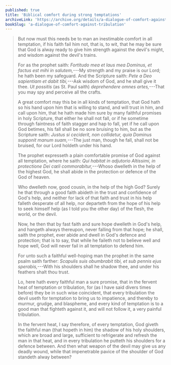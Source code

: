 ```yaml
---
published: true
title: 'Biblical comfort during strong temptations'
archiveLink: 'https://archive.org/details/a-dialogue-of-comfort-against-tribulation-by-st-thomas-more/page/110'
bookSlug: 'a-dialogue-of-comfort-against-tribulation'
---
```


> But now must this needs be to man an inestimable comfort in all temptation, if his faith fail him not, that is, to wit, that he may be sure that God is alway ready to give him strength against the devil's might, and wisdom against the devil's trains.
>
> For as the prophet saith: *Fortitudo mea et laus mea Dominus, et factus est mihi in salutem,*---My strength and my praise is our Lord; he hath been my safeguard. And the Scripture saith: *Pete a Deo sapientiam et dabit tibi,*---Ask wisdom of God, and he shall give it thee. *Ut possitis* (as St. Paul saith) *deprehendere omnes artes,*---That you may spy and perceive all the crafts.
>
> A great comfort may this be in all kinds of temptation, that God hath so his hand upon him that is willing to stand, and will trust in him, and call upon him, that he hath made him sure by many faithful promises in holy Scripture, that either he shall not fall, or if he sometime through faintness of faith stagger and hap to fall, yet if he call upon God betimes, his fall shall be no sore bruising to him, but as the Scripture saith: *Justus si ceciderit, non collidetur, quia Dominus supponit manum suam,*---The just man, though he fall, shall not be bruised, for our Lord holdeth under his hand. 
>
> The prophet expresseth a plain comfortable promise of God against all temptation, where he saith: *Qui habitat in adjutorio Altissimi, in protectione Dei cœli commorabitur,*---Whoso dwelleth in the help of the highest God, he shall abide in the protection or defence of the God of heaven.
>
> Who dwelleth now, good cousin, in the help of the high God? Surely he that through a good faith abideth in the trust and confidence of God's help, and neither for lack of that faith and trust in his help falleth desperate of all help, nor departeth from the hope of his help to seek himself help (as I told you the other day) of the flesh, the world, or the devil.
>
> Now, he then that by fast faith and sure hope dwelleth in God's help, and hangeth always thereupon, never falling from that hope; he shall, saith the prophet, ever abide and dwell in God's defence and protection; that is to say, that while he faileth not to believe well and hope well, God will never fail in all temptation to defend him.
>
> For unto such a faithful well-hoping man the prophet in the same psalm saith farther: *Scapulis suis obumbrabit tibi, et sub pennis ejus sperabis,*---With his shoulders shall he shadow thee, and under his feathers shalt thou trust.
>
> Lo, here hath every faithful man a sure promise, that in the fervent heat of temptation or tribulation, for (as I have said divers times before) they be in such wise coincident, that every tribulation the devil useth for temptation to bring us to impatience, and thereby to murmur, grudge, and blaspheme, and every kind of temptation is to a good man that fighteth against it, and will not follow it, a very painful tribulation.
>
> In the fervent heat, I say therefore, of every temptation, God giveth the faithful man (that hopeth in him) the shadow of his holy shoulders, which are broad and large, sufficient to refrigerate and refresh the man in that heat, and in every tribulation he putteth his shoulders for a defence between. And then what weapon of the devil may give us any deadly wound, while that impenetrable pavice of the shoulder of God standeth alway between?